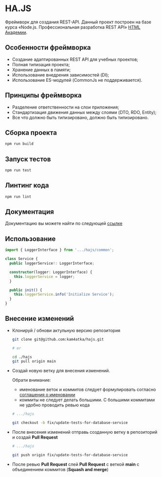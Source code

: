 # HA.JS

Фреймворк для создания REST-API. Данный проект построен на базе курса «Node.js. Профессиональная разработка REST API» [HTML Академии](https://htmlacademy.ru/).

## Особенности фреймворка

* Создание адаптированных REST API для учебных проектов;
* Полная типизация проекта;
* Хранение данных в памяти;
* Использование внедрения зависимостей (DI);
* Использование ES-модулей (CommonJs не поддерживается).

## Принципы фреймворка

* Разделение ответственности на слои приложения;
* Стандартизация движения данных между слоями (DTO, RDO, Entity);
* Все что должно быть типизировано, должно быть типизировано.

## Сборка проекта

```ts
npm run build
```

## Запуск тестов

```ts
npm run test
```

## Линтинг кода

```ts
npm run lint
```

## Документация

Документацию вы можете найти по следующей [ссылке](https://github.com/kam4atka/hajs/blob/main/docs/readme.md)

## Использование

```ts
import { LoggerInterface } from '.../hajs/common';

class Service {
  public loggerService!: LoggerInterface;

  constructor(logger: LoggerInterface) {
    this.loggerService = logger;
  }

  public init() {
    this.loggerService.info('Initialize Service');
  }
}
```

## Внесение изменений

- Клонируй / обнови актульную версию репозитория

  ```bash
  git clone git@github.com:kam4atka/hajs.git

  # or

  cd ./hajs
  git pull origin main
  ```

- Создай новую ветку для внесения изменений.

  Обрати внимание:

  - именование веток и коммитов следует формулировать согласно [соглашения о именовании](https://www.conventionalcommits.org/ru/v1.0.0/)
  - коммиты не следует делать большими. С большими коммитами не удобно проводить ревью кода

  ```bash
  # .../hajs

  git checkout -b fix/update-tests-for-database-service
  ```

- После внесения изменений отправь созданную ветку в репозиторий и создай **Pull Request**

  ```bash
  # .../hajs

  git push origin fix/update-tests-for-database-service
  ```

- После ревью **Pull Request** слей **Pull Request** с веткой **main** с объединением коммитов (**Squash and merge**)
